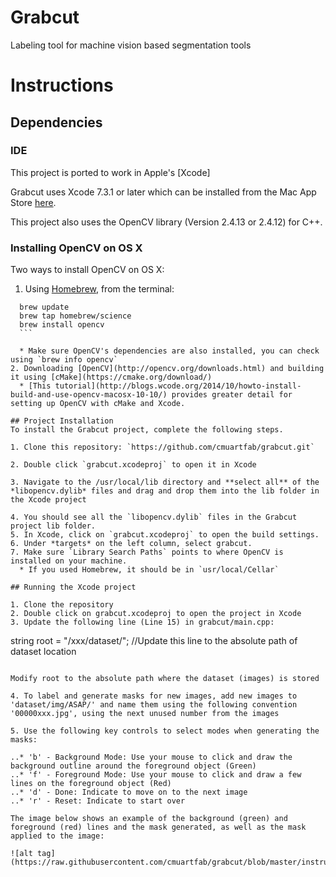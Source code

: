 # Grabcut
Labeling tool for machine vision based segmentation tools


# Instructions

## Dependencies
### IDE
This project is ported to work in Apple's [Xcode]

Grabcut uses Xcode 7.3.1 or later which can be installed from the Mac App Store [here](https://developer.apple.com/xcode/downloads/).

This project also uses the OpenCV library (Version 2.4.13 or 2.4.12) for C++. 
### Installing OpenCV on OS X
Two ways to install OpenCV on OS X: 
  1. Using [Homebrew](http://brew.sh), from the terminal: 
  ```
	brew update
	brew tap homebrew/science
	brew install opencv
	```
  	
  	* Make sure OpenCV's dependencies are also installed, you can check using `brew info opencv`
  2. Downloading [OpenCV](http://opencv.org/downloads.html) and building it using [cMake](https://cmake.org/download/)
  	* [This tutorial](http://blogs.wcode.org/2014/10/howto-install-build-and-use-opencv-macosx-10-10/) provides greater detail for setting up OpenCV with cMake and Xcode.

## Project Installation
To install the Grabcut project, complete the following steps.

1. Clone this repository: `https://github.com/cmuartfab/grabcut.git`

2. Double click `grabcut.xcodeproj` to open it in Xcode

3. Navigate to the /usr/local/lib directory and **select all** of the *libopencv.dylib* files and drag and drop them into the lib folder in the Xcode project

4. You should see all the `libopencv.dylib` files in the Grabcut project lib folder. 
5. In Xcode, click on `grabcut.xcodeproj` to open the build settings.
6. Under *targets* on the left column, select grabcut.
7. Make sure `Library Search Paths` points to where OpenCV is installed on your machine.
	* If you used Homebrew, it should be in `usr/local/Cellar`

## Running the Xcode project

1. Clone the repository
2. Double click on grabcut.xcodeproj to open the project in Xcode
3. Update the following line (Line 15) in grabcut/main.cpp:

```
string root = "/xxx/dataset/";	//Update this line to the absolute path of dataset location
```

Modify root to the absolute path where the dataset (images) is stored

4. To label and generate masks for new images, add new images to 'dataset/img/ASAP/' and name them using the following convention '00000xxx.jpg', using the next unused number from the images

5. Use the following key controls to select modes when generating the masks:

..* 'b' - Background Mode: Use your mouse to click and draw the background outline around the foreground object (Green)
..* 'f' - Foreground Mode: Use your mouse to click and draw a few lines on the foreground object (Red)
..* 'd' - Done: Indicate to move on to the next image
..* 'r' - Reset: Indicate to start over

The image below shows an example of the background (green) and foreground (red) lines and the mask generated, as well as the mask applied to the image:

![alt tag](https://raw.githubusercontent.com/cmuartfab/grabcut/blob/master/instructions_grabcut_controls.png)



